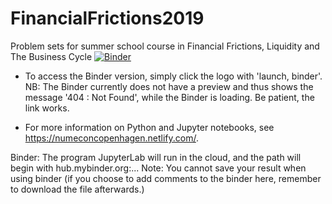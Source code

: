 # FinancialFrictions2019
Problem sets for summer school course in Financial Frictions, Liquidity and The Business Cycle
[![Binder](https://mybinder.org/badge_logo.svg)](https://mybinder.org/v2/gh/ChampionApe/FinancialFrictions2019.git/master?urlpath=lab)

- To access the Binder version, simply click the logo with 'launch, binder'. NB: The Binder currently does not have a preview and thus shows the message '404 : Not Found', while the Binder is loading. Be patient, the link works. 

- For more information on Python and Jupyter notebooks, see https://numeconcopenhagen.netlify.com/.

Binder: The program JupyterLab will run in the cloud, and the path will begin with hub.mybinder.org:...
Note: You cannot save your result when using binder (if you choose to add comments to the binder here, remember to download the file afterwards.)
